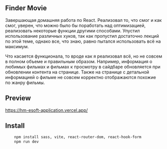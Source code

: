 ## Finder Movie

Завершающая домашняя работа по React. Реализовал то, что смог и как смог, уверен, что можно было бы поработать над оптимизацией, реализовать некоторые функции другими способами. Упустил использование различных хуков, так как пропустил достаточно лекций по этой теме, однако все, что знаю, равно пытался использовать всё на максимум.

Что касается функционала, то вроде как я реализовал всё, но не совсем в полном объеме и правильным образом. Например, информация о любимых фильмах и фильмах к просмотру в сайдбаре обновляется при обновлении контента на странице. Также на странице с детальной информацией о фильме не совсем корректно отображаются похожие по жанру фильмы.
## Preview

https://hm-esoft-application.vercel.app/

## Install

```bash
    npm install sass, vite, react-router-dom, react-hook-form
    npm run dev
